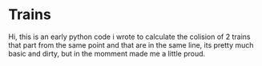 # Trains

Hi, this is an early python code i wrote to calculate the colision of 2 trains that part from the same point and that are in the same line, its pretty much basic and dirty, but in the momment made me a little proud.
